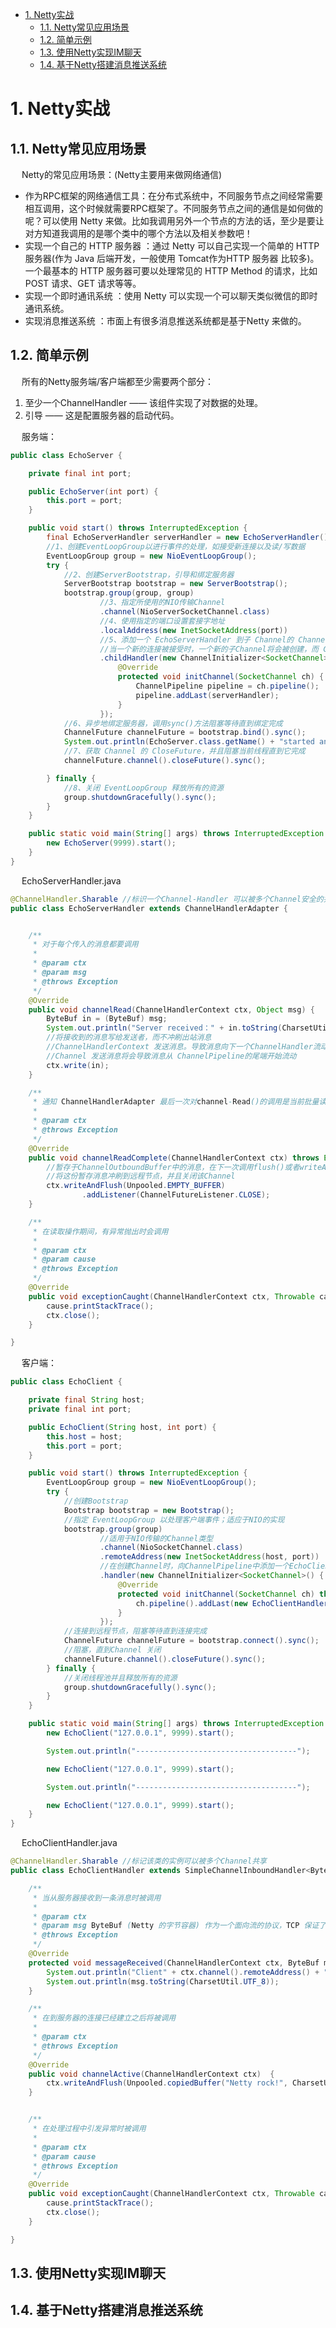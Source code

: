 
<!-- TOC -->

- [1. Netty实战](#1-netty实战)
    - [1.1. Netty常见应用场景](#11-netty常见应用场景)
    - [1.2. 简单示例](#12-简单示例)
    - [1.3. 使用Netty实现IM聊天](#13-使用netty实现im聊天)
    - [1.4. 基于Netty搭建消息推送系统](#14-基于netty搭建消息推送系统)

<!-- /TOC -->

# 1. Netty实战  
<!-- 
Netty主要应用于以下领域：  
* 高性能的RPC框架：常用于微服务之间的高性能远程调用(如Dubbo)
* 游戏行业：Netty可以很轻松地定制和开发一个私有协议栈，
* 即时通讯：Netty基于Java NIO，并且做了一些优化，支持高性能的即时通讯
-->

## 1.1. Netty常见应用场景
&emsp; Netty的常见应用场景：(Netty主要用来做网络通信)  

* 作为RPC框架的网络通信工具：在分布式系统中，不同服务节点之间经常需要相互调用，这个时候就需要RPC框架了。不同服务节点之间的通信是如何做的呢？可以使用 Netty 来做。比如我调用另外一个节点的方法的话，至少是要让对方知道我调用的是哪个类中的哪个方法以及相关参数吧！
* 实现一个自己的 HTTP 服务器 ：通过 Netty 可以自己实现一个简单的 HTTP 服务器(作为 Java 后端开发，一般使用 Tomcat作为HTTP 服务器 比较多)。一个最基本的 HTTP 服务器可要以处理常见的 HTTP Method 的请求，比如 POST 请求、GET 请求等等。
* 实现一个即时通讯系统 ：使用 Netty 可以实现一个可以聊天类似微信的即时通讯系统。
* 实现消息推送系统 ：市面上有很多消息推送系统都是基于Netty 来做的。

## 1.2. 简单示例  
<!-- 
https://www.cnblogs.com/jmcui/p/9154842.html
-->
&emsp; 所有的Netty服务端/客户端都至少需要两个部分：  
1. 至少一个ChannelHandler —— 该组件实现了对数据的处理。  
2. 引导 —— 这是配置服务器的启动代码。  

&emsp; 服务端：  

```java
public class EchoServer {

    private final int port;

    public EchoServer(int port) {
        this.port = port;
    }

    public void start() throws InterruptedException {
        final EchoServerHandler serverHandler = new EchoServerHandler();
        //1、创建EventLoopGroup以进行事件的处理，如接受新连接以及读/写数据
        EventLoopGroup group = new NioEventLoopGroup();
        try {
            //2、创建ServerBootstrap，引导和绑定服务器
            ServerBootstrap bootstrap = new ServerBootstrap();
            bootstrap.group(group, group)
                    //3、指定所使用的NIO传输Channel
                    .channel(NioServerSocketChannel.class)
                    //4、使用指定的端口设置套接字地址
                    .localAddress(new InetSocketAddress(port))
                    //5、添加一个 EchoServerHandler 到子 Channel的 ChannelPipeline
                    //当一个新的连接被接受时，一个新的子Channel将会被创建，而 ChannelInitializer 将会把一个你的EchoServerHandler 的实例添加到该 Channel 的 ChannelPipeline 中
                    .childHandler(new ChannelInitializer<SocketChannel>() {
                        @Override
                        protected void initChannel(SocketChannel ch) {
                            ChannelPipeline pipeline = ch.pipeline();
                            pipeline.addLast(serverHandler);
                        }
                    });
            //6、异步地绑定服务器，调用sync()方法阻塞等待直到绑定完成
            ChannelFuture channelFuture = bootstrap.bind().sync();
            System.out.println(EchoServer.class.getName() + "started and listening for connections on" + channelFuture.channel().localAddress());
            //7、获取 Channel 的 CloseFuture，并且阻塞当前线程直到它完成
            channelFuture.channel().closeFuture().sync();

        } finally {
            //8、关闭 EventLoopGroup 释放所有的资源
            group.shutdownGracefully().sync();
        }
    }

    public static void main(String[] args) throws InterruptedException {
        new EchoServer(9999).start();
    }
}
```

&emsp; EchoServerHandler.java  
```java
@ChannelHandler.Sharable //标识一个Channel-Handler 可以被多个Channel安全的共享
public class EchoServerHandler extends ChannelHandlerAdapter {


    /**
     * 对于每个传入的消息都要调用
     *
     * @param ctx
     * @param msg
     * @throws Exception
     */
    @Override
    public void channelRead(ChannelHandlerContext ctx, Object msg) {
        ByteBuf in = (ByteBuf) msg;
        System.out.println("Server received：" + in.toString(CharsetUtil.UTF_8));
        //将接收到的消息写给发送者，而不冲刷出站消息
        //ChannelHandlerContext 发送消息。导致消息向下一个ChannelHandler流动
        //Channel 发送消息将会导致消息从 ChannelPipeline的尾端开始流动
        ctx.write(in);
    }

    /**
     * 通知 ChannelHandlerAdapter 最后一次对channel-Read()的调用是当前批量读取中的最后一条消息
     *
     * @param ctx
     * @throws Exception
     */
    @Override
    public void channelReadComplete(ChannelHandlerContext ctx) throws Exception {
        //暂存于ChannelOutboundBuffer中的消息，在下一次调用flush()或者writeAndFlush()方法时将会尝试写出到套接字
        //将这份暂存消息冲刷到远程节点，并且关闭该Channel
        ctx.writeAndFlush(Unpooled.EMPTY_BUFFER)
                .addListener(ChannelFutureListener.CLOSE);
    }

    /**
     * 在读取操作期间，有异常抛出时会调用
     *
     * @param ctx
     * @param cause
     * @throws Exception
     */
    @Override
    public void exceptionCaught(ChannelHandlerContext ctx, Throwable cause) throws Exception {
        cause.printStackTrace();
        ctx.close();
    }

}
```

&emsp; 客户端：  

```java
public class EchoClient {

    private final String host;
    private final int port;

    public EchoClient(String host, int port) {
        this.host = host;
        this.port = port;
    }

    public void start() throws InterruptedException {
        EventLoopGroup group = new NioEventLoopGroup();
        try {
            //创建Bootstrap
            Bootstrap bootstrap = new Bootstrap();
            //指定 EventLoopGroup 以处理客户端事件；适应于NIO的实现
            bootstrap.group(group)
                    //适用于NIO传输的Channel类型
                    .channel(NioSocketChannel.class)
                    .remoteAddress(new InetSocketAddress(host, port))
                    //在创建Channel时，向ChannelPipeline中添加一个EchoClientHandler实例
                    .handler(new ChannelInitializer<SocketChannel>() {
                        @Override
                        protected void initChannel(SocketChannel ch) throws Exception {
                            ch.pipeline().addLast(new EchoClientHandler());
                        }
                    });
            //连接到远程节点，阻塞等待直到连接完成
            ChannelFuture channelFuture = bootstrap.connect().sync();
            //阻塞，直到Channel 关闭
            channelFuture.channel().closeFuture().sync();
        } finally {
            //关闭线程池并且释放所有的资源
            group.shutdownGracefully().sync();
        }
    }

    public static void main(String[] args) throws InterruptedException {
        new EchoClient("127.0.0.1", 9999).start();

        System.out.println("------------------------------------");

        new EchoClient("127.0.0.1", 9999).start();

        System.out.println("------------------------------------");

        new EchoClient("127.0.0.1", 9999).start();
    }
}
```

&emsp; EchoClientHandler.java  
```java
@ChannelHandler.Sharable //标记该类的实例可以被多个Channel共享
public class EchoClientHandler extends SimpleChannelInboundHandler<ByteBuf> {

    /**
     * 当从服务器接收到一条消息时被调用
     *
     * @param ctx
     * @param msg ByteBuf (Netty 的字节容器) 作为一个面向流的协议，TCP 保证了字节数组将会按照服务器发送它们的顺序接收
     * @throws Exception
     */
    @Override
    protected void messageReceived(ChannelHandlerContext ctx, ByteBuf msg) throws Exception {
        System.out.println("Client" + ctx.channel().remoteAddress() + "connected");
        System.out.println(msg.toString(CharsetUtil.UTF_8));
    }

    /**
     * 在到服务器的连接已经建立之后将被调用
     *
     * @param ctx
     * @throws Exception
     */
    @Override
    public void channelActive(ChannelHandlerContext ctx)  {
        ctx.writeAndFlush(Unpooled.copiedBuffer("Netty rock!", CharsetUtil.UTF_8));
    }


    /**
     * 在处理过程中引发异常时被调用
     *
     * @param ctx
     * @param cause
     * @throws Exception
     */
    @Override
    public void exceptionCaught(ChannelHandlerContext ctx, Throwable cause) throws Exception {
        cause.printStackTrace();
        ctx.close();
    }

}
```

## 1.3. 使用Netty实现IM聊天  
<!-- 
使用 Netty 实现 IM 聊天贼简单，看不懂就锤爆艿艿的狗头~ 
https://mp.weixin.qq.com/s/5X1znb_G61CV6NxJ_MvmZw
-->

## 1.4. 基于Netty搭建消息推送系统  
<!-- 
参考《Netty4核心原理与手写RPC框架实战》第4篇
-->

